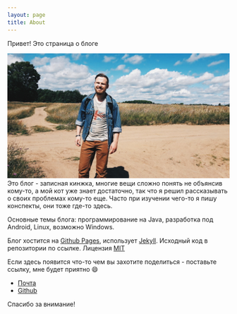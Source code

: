 ```yaml
---
layout: page
title: About
---
```


<p class="message">
 Привет! Это страница о блоге
</p>

![](/assets/helloWorld/1.jpeg)
Это блог - записная кинжка, многие вещи сложно понять не объянсив кому-то, а мой кот уже знает достаточно, так что я решил рассказывать о своих проблемах кому-то еще. Часто при изучении чего-то я пишу конспекты, они тоже где-то здесь. 

Основные темы блога: программирование на Java, разработка под Android, Linux, возможно Windows.

Блог хостится на [Github Pages](https://pages.github.com/), использует [Jekyll](http://jekyllrb.com/). Исходный код в репозитории по ссылке. Лицензия [MIT](/LICENSE.md)

Если здесь появится что-то чем вы захотите поделиться - поставьте ссылку, мне будет приятно :smile:

* [Почта](mailto:atnimak@gmail.com)
* [Github](https://github.com/atnimak)

Спасибо за внимание! 
